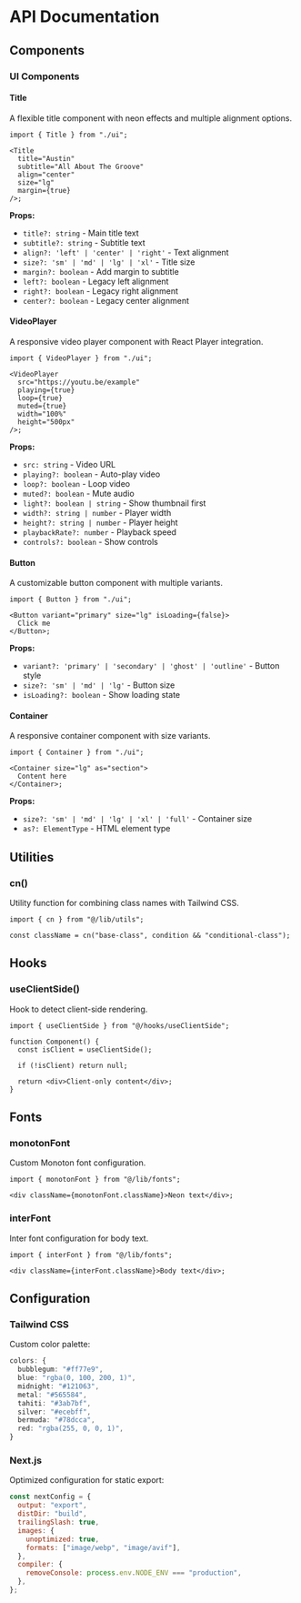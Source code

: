 # API Documentation

## Components

### UI Components

#### Title

A flexible title component with neon effects and multiple alignment options.

```tsx
import { Title } from "./ui";

<Title
  title="Austin"
  subtitle="All About The Groove"
  align="center"
  size="lg"
  margin={true}
/>;
```

**Props:**

- `title?: string` - Main title text
- `subtitle?: string` - Subtitle text
- `align?: 'left' | 'center' | 'right'` - Text alignment
- `size?: 'sm' | 'md' | 'lg' | 'xl'` - Title size
- `margin?: boolean` - Add margin to subtitle
- `left?: boolean` - Legacy left alignment
- `right?: boolean` - Legacy right alignment
- `center?: boolean` - Legacy center alignment

#### VideoPlayer

A responsive video player component with React Player integration.

```tsx
import { VideoPlayer } from "./ui";

<VideoPlayer
  src="https://youtu.be/example"
  playing={true}
  loop={true}
  muted={true}
  width="100%"
  height="500px"
/>;
```

**Props:**

- `src: string` - Video URL
- `playing?: boolean` - Auto-play video
- `loop?: boolean` - Loop video
- `muted?: boolean` - Mute audio
- `light?: boolean | string` - Show thumbnail first
- `width?: string | number` - Player width
- `height?: string | number` - Player height
- `playbackRate?: number` - Playback speed
- `controls?: boolean` - Show controls

#### Button

A customizable button component with multiple variants.

```tsx
import { Button } from "./ui";

<Button variant="primary" size="lg" isLoading={false}>
  Click me
</Button>;
```

**Props:**

- `variant?: 'primary' | 'secondary' | 'ghost' | 'outline'` - Button style
- `size?: 'sm' | 'md' | 'lg'` - Button size
- `isLoading?: boolean` - Show loading state

#### Container

A responsive container component with size variants.

```tsx
import { Container } from "./ui";

<Container size="lg" as="section">
  Content here
</Container>;
```

**Props:**

- `size?: 'sm' | 'md' | 'lg' | 'xl' | 'full'` - Container size
- `as?: ElementType` - HTML element type

## Utilities

### cn()

Utility function for combining class names with Tailwind CSS.

```tsx
import { cn } from "@/lib/utils";

const className = cn("base-class", condition && "conditional-class");
```

## Hooks

### useClientSide()

Hook to detect client-side rendering.

```tsx
import { useClientSide } from "@/hooks/useClientSide";

function Component() {
  const isClient = useClientSide();

  if (!isClient) return null;

  return <div>Client-only content</div>;
}
```

## Fonts

### monotonFont

Custom Monoton font configuration.

```tsx
import { monotonFont } from "@/lib/fonts";

<div className={monotonFont.className}>Neon text</div>;
```

### interFont

Inter font configuration for body text.

```tsx
import { interFont } from "@/lib/fonts";

<div className={interFont.className}>Body text</div>;
```

## Configuration

### Tailwind CSS

Custom color palette:

```typescript
colors: {
  bubblegum: "#ff77e9",
  blue: "rgba(0, 100, 200, 1)",
  midnight: "#121063",
  metal: "#565584",
  tahiti: "#3ab7bf",
  silver: "#ecebff",
  bermuda: "#78dcca",
  red: "rgba(255, 0, 0, 1)",
}
```

### Next.js

Optimized configuration for static export:

```javascript
const nextConfig = {
  output: "export",
  distDir: "build",
  trailingSlash: true,
  images: {
    unoptimized: true,
    formats: ["image/webp", "image/avif"],
  },
  compiler: {
    removeConsole: process.env.NODE_ENV === "production",
  },
};
```
